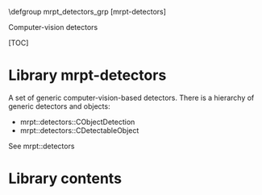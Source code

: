\defgroup mrpt_detectors_grp [mrpt-detectors]

Computer-vision detectors

[TOC]

# Library mrpt-detectors

A set of generic computer-vision-based detectors. There is a hierarchy of
generic detectors and objects:
- mrpt::detectors::CObjectDetection
- mrpt::detectors::CDetectableObject

See mrpt::detectors

# Library contents
